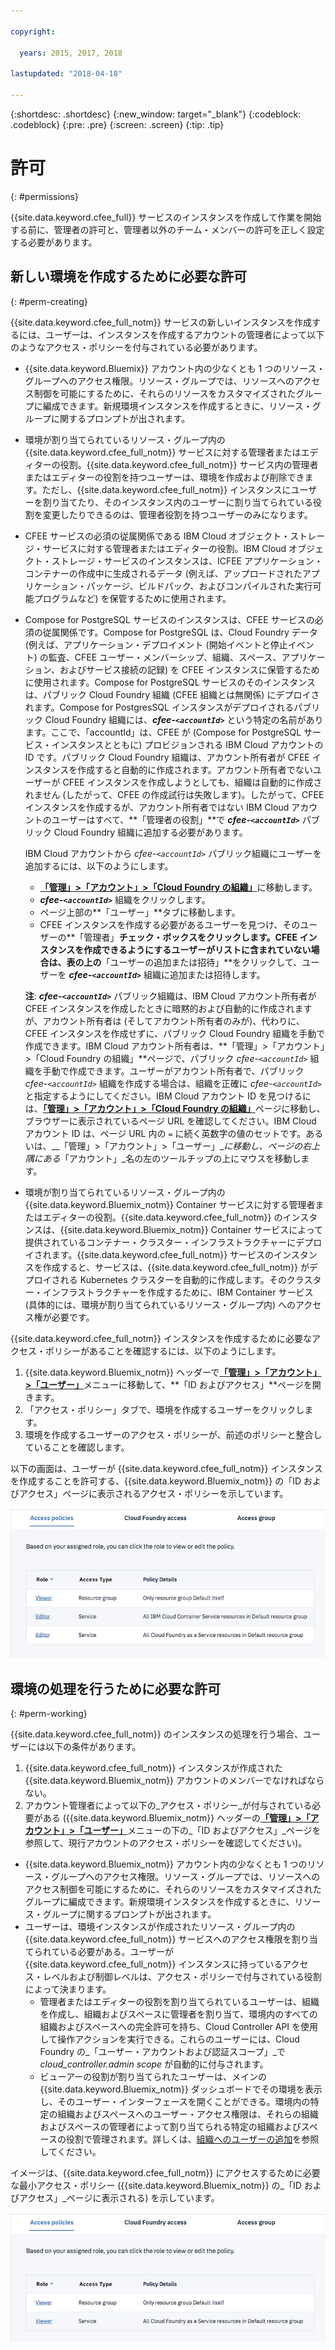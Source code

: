 ```yaml
---

copyright:

  years: 2015, 2017, 2018

lastupdated: "2018-04-18"

---
```


{:shortdesc: .shortdesc}
{:new_window: target="_blank"}
{:codeblock: .codeblock}
{:pre: .pre}
{:screen: .screen}
{:tip: .tip}

# 許可
{: #permissions}

{{site.data.keyword.cfee_full}} サービスのインスタンスを作成して作業を開始する前に、管理者の許可と、管理者以外のチーム・メンバーの許可を正しく設定する必要があります。

## 新しい環境を作成するために必要な許可
{: #perm-creating}

{{site.data.keyword.cfee_full_notm}} サービスの新しいインスタンスを作成するには、ユーザーは、インスタンスを作成するアカウントの管理者によって以下のようなアクセス・ポリシーを付与されている必要があります。

* {{site.data.keyword.Bluemix}} アカウント内の少なくとも 1 つのリソース・グループへのアクセス権限。リソース・グループでは、リソースへのアクセス制御を可能にするために、それらのリソースをカスタマイズされたグループに編成できます。新規環境インスタンスを作成するときに、リソース・グループに関するプロンプトが出されます。

* 環境が割り当てられているリソース・グループ内の {{site.data.keyword.cfee_full_notm}} サービスに対する管理者またはエディターの役割。{{site.data.keyword.cfee_full_notm}} サービス内の管理者またはエディターの役割を持つユーザーは、環境を作成および削除できます。ただし、{{site.data.keyword.cfee_full_notm}} インスタンスにユーザーを割り当てたり、そのインスタンス内のユーザーに割り当てられている役割を変更したりできるのは、管理者役割を持つユーザーのみになります。

* CFEE サービスの必須の従属関係である IBM Cloud オブジェクト・ストレージ・サービスに対する管理者またはエディターの役割。IBM Cloud オブジェクト・ストレージ・サービスのインスタンスは、ICFEE アプリケーション・コンテナーの作成中に生成されるデータ (例えば、アップロードされたアプリケーション・パッケージ、ビルドパック、およびコンパイルされた実行可能プログラムなど) を保管するために使用されます。

* Compose for PostgreSQL サービスのインスタンスは、CFEE サービスの必須の従属関係です。Compose for PostgreSQL は、Cloud Foundry データ (例えば、アプリケーション・デプロイメント (開始イベントと停止イベント) の監査、CFEE ユーザー・メンバーシップ、組織、スペース、アプリケーション、およびサービス接続の記録) を CFEE インスタンスに保管するために使用されます。Compose for PostgreSQL サービスのそのインスタンスは、パブリック Cloud Foundry 組織 (CFEE 組織とは無関係) にデプロイされます。Compose for PostgresSQL インスタンスがデプロイされるパブリック Cloud Foundry 組織には、**_cfee-`<accountId>`_** という特定の名前があります。ここで、「accountId」は、CFEE が (Compose for PostgreSQL サービス・インスタンスとともに) プロビジョンされる IBM Cloud アカウントの ID です。パブリック Cloud Foundry 組織は、アカウント所有者が CFEE インスタンスを作成すると自動的に作成されます。アカウント所有者でないユーザーが CFEE インスタンスを作成しようとしても、組織は自動的に作成されません (したがって、CFEE の作成試行は失敗します)。したがって、CFEE インスタンスを作成するが、アカウント所有者ではない IBM Cloud アカウントのユーザーはすべて、**「管理者の役割」**で **_cfee-`<accountId>`_** パブリック Cloud Foundry 組織に追加する必要があります。   

   IBM Cloud アカウントから _cfee-`<accountId>`_ パブリック組織にユーザーを追加するには、以下のようにします。
    * [**「管理」>「アカウント」>「Cloud Foundry の組織」**](https://console.bluemix.net/account/organizations)に移動します。
    * **_cfee-`<accountId>`_** 組織をクリックします。
    * ページ上部の**「ユーザー」**タブに移動します。
    * CFEE インスタンスを作成する必要があるユーザーを見つけ、そのユーザーの**「管理者」**チェック・ボックスをクリックします。CFEE インスタンスを作成できるようにするユーザーがリストに含まれていない場合は、表の上の**「ユーザーの追加または招待」**をクリックして、ユーザーを **_cfee-`<accountId>`_** 組織に追加または招待します。

   **注**: **_cfee-`<accountId>`_** パブリック組織は、IBM Cloud アカウント所有者が CFEE インスタンスを作成したときに暗黙的および自動的に作成されますが、アカウント所有者は (そしてアカウント所有者のみが)、代わりに、CFEE インスタンスを作成せずに、パブリック Cloud Foundry 組織を手動で作成できます。IBM Cloud アカウント所有者は、**「管理」>「アカウント」>「Cloud Foundry の組織」**ページで、パブリック _cfee-`<accountId>`_ 組織を手動で作成できます。ユーザーがアカウント所有者で、パブリック _cfee-`<accountId>`_ 組織を作成する場合は、組織を正確に _cfee-`<accountId>`_ と指定するようにしてください。IBM Cloud アカウント ID を見つけるには、[**「管理」>「アカウント」>「Cloud Foundry の組織」**](https://console.bluemix.net/account/organizations)ページに移動し、ブラウザーに表示されているページ URL を確認してください。IBM Cloud アカウント ID は、ページ URL 内の `=` に続く英数字の値のセットです。あるいは、__「管理」>「アカウント」>「ユーザー」__に移動し、ページの右上隅にある_「アカウント」_名の左のツールチップの上にマウスを移動します。
   
* 環境が割り当てられているリソース・グループ内の {{site.data.keyword.Bluemix_notm}} Container サービスに対する管理者またはエディターの役割。{{site.data.keyword.cfee_full_notm}} のインスタンスは、{{site.data.keyword.Bluemix_notm}} Container サービスによって提供されているコンテナー・クラスター・インフラストラクチャーにデプロイされます。{{site.data.keyword.cfee_full_notm}} サービスのインスタンスを作成すると、サービスは、{{site.data.keyword.cfee_full_notm}} がデプロイされる Kubernetes クラスターを自動的に作成します。そのクラスター・インフラストラクチャーを作成するために、IBM Container サービス (具体的には、環境が割り当てられているリソース・グループ内) へのアクセス権が必要です。

{{site.data.keyword.cfee_full_notm}} インスタンスを作成するために必要なアクセス・ポリシーがあることを確認するには、以下のようにします。
1. {{site.data.keyword.Bluemix_notm}} ヘッダーで[**「管理」>「アカウント」>「ユーザー」**](https://console.bluemix.net/iam/#/users)メニューに移動して、**「ID およびアクセス」**ページを開きます。
2. 「アクセス・ポリシー」タブで、環境を作成するユーザーをクリックします。
3. 環境を作成するユーザーのアクセス・ポリシーが、前述のポリシーと整合していることを確認します。

以下の画面は、ユーザーが {{site.data.keyword.cfee_full_notm}} インスタンスを作成することを許可する、{{site.data.keyword.Bluemix_notm}} の「ID およびアクセス」ページに表示されるアクセス・ポリシーを示しています。

![アクセス・ポリシー](img/AccessPolicies_Creator.png)

## 環境の処理を行うために必要な許可
{: #perm-working}

{{site.data.keyword.cfee_full_notm}} のインスタンスの処理を行う場合、ユーザーには以下の条件があります。
1. {{site.data.keyword.cfee_full_notm}} インスタンスが作成された {{site.data.keyword.Bluemix_notm}} アカウントのメンバーでなければならない。
2. アカウント管理者によって以下の_アクセス・ポリシー_が付与されている必要がある ({{site.data.keyword.Bluemix_notm}} ヘッダーの[**「管理」>「アカウント」>「ユーザー」**](https://console.bluemix.net/iam/#/users)メニューの下の_「ID およびアクセス」_ページを参照して、現行アカウントのアクセス・ポリシーを確認してください)。
  - {{site.data.keyword.Bluemix_notm}} アカウント内の少なくとも 1 つのリソース・グループへのアクセス権限。リソース・グループでは、リソースへのアクセス制御を可能にするために、それらのリソースをカスタマイズされたグループに編成できます。新規環境インスタンスを作成するときに、リソース・グループに関するプロンプトが出されます。
  - ユーザーは、環境インスタンスが作成されたリソース・グループ内の {{site.data.keyword.cfee_full_notm}} サービスへのアクセス権限を割り当てられている必要がある。ユーザーが {{site.data.keyword.cfee_full_notm}} インスタンスに持っているアクセス・レベルおよび制御レベルは、アクセス・ポリシーで付与されている役割によって決まります。
     - 管理者またはエディターの役割を割り当てられているユーザーは、組織を作成し、組織およびスペースに管理者を割り当て、環境内のすべての組織およびスペースへの完全許可を持ち、Cloud Controller API を使用して操作アクションを実行できる。これらのユーザーには、Cloud Foundry の_「ユーザー・アカウントおよび認証スコープ」_で _cloud_controller.admin scope_ が自動的に付与されます。
     - ビューアーの役割が割り当てられたユーザーは、メインの {{site.data.keyword.Bluemix_notm}} ダッシュボードでその環境を表示し、そのユーザー・インターフェースを開くことができる。環境内の特定の組織およびスペースへのユーザー・アクセス権限は、それらの組織およびスペースの管理者によって割り当てられる特定の組織およびスペースの役割で管理されます。詳しくは、[組織へのユーザーの追加](add-users.html)を参照してください。

イメージは、{{site.data.keyword.cfee_full_notm}} にアクセスするために必要な最小アクセス・ポリシー ({{site.data.keyword.Bluemix_notm}} の_「ID およびアクセス」_ページに表示される) を示しています。

![アクセス・ポリシー](img/AccessPolicies_User.png)


